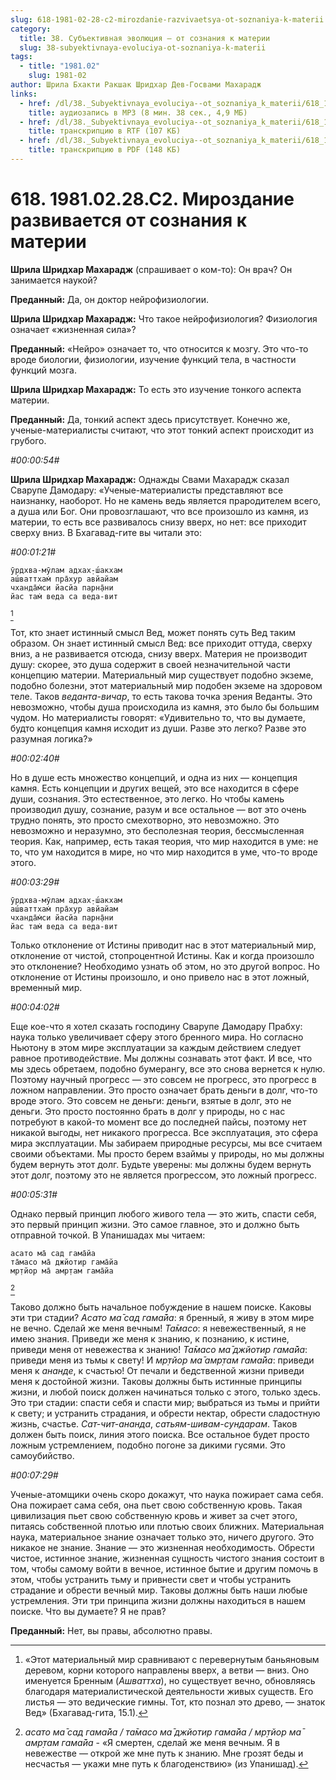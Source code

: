 ```yaml
---
slug: 618-1981-02-28-c2-mirozdanie-razvivaetsya-ot-soznaniya-k-materii
category:
  title: 38. Субъективная эволюция — от сознания к материи
  slug: 38-subyektivnaya-evoluciya-ot-soznaniya-k-materii
tags:
  - title: "1981.02"
    slug: 1981-02
author: Шрила Бхакти Ракшак Шридхар Дев-Госвами Махарадж
links:
  - href: /dl/38._Subyektivnaya_evoluciya--ot_soznaniya_k_materii/618_1981.02.28.C2_SridharMj_Mirozdanie_razvivaetsya_ot_soznaniya_k_materii.mp3
    title: аудиозапись в MP3 (8 мин. 38 сек., 4,9 МБ)
  - href: /dl/38._Subyektivnaya_evoluciya--ot_soznaniya_k_materii/618_1981.02.28.C2_SridharMj_Mirozdanie_razvivaetsya_ot_soznaniya_k_materii.rtf
    title: транскрипцию в RTF (107 КБ)
  - href: /dl/38._Subyektivnaya_evoluciya--ot_soznaniya_k_materii/618_1981.02.28.C2_SridharMj_Mirozdanie_razvivaetsya_ot_soznaniya_k_materii.pdf
    title: транскрипцию в PDF (148 КБ)
---
```


# 618. 1981.02.28.C2. Мироздание развивается от сознания к материи

**Шрила Шридхар Махарадж** (спрашивает о ком-то): Он врач? Он занимается наукой?

**Преданный:** Да, он доктор нейрофизиологии.

**Шрила Шридхар Махарадж:** Что такое нейрофизиология? Физиология означает «жизненная сила»?

**Преданный:** «Нейро» означает то, что относится к мозгу. Это что-то вроде биологии, физиологии, изучение функций тела, в частности функций мозга.

**Шрила Шридхар Махарадж:** То есть это изучение тонкого аспекта материи.

**Преданный:** Да, тонкий аспект здесь присутствует. Конечно же, ученые-материалисты считают, что этот тонкий аспект происходит из грубого.

*#00:00:54#*

**Шрила Шридхар Махарадж:** Однажды Свами Махарадж сказал Сварупе Дамодару: «Ученые-материалисты представляют все наизнанку, наоборот. Но не камень ведь является прародителем всего, а душа или Бог. Они провозглашают, что все произошло из камня, из материи, то есть все развивалось снизу вверх, но нет: все приходит сверху вниз. В Бхагавад-гите вы читали это:

*#00:01:21#*

    ӯрдхва-мӯлам адхах̣-ш́акхам
    аш́ваттхам̇ пра̄хур авйайам
    чханда̄м̇си йасйа парн̣а̄ни
    йас там̇ веда са веда-вит
[^_ftn1]

Тот, кто знает истинный смысл Вед, может понять суть Вед таким образом. Он знает истинный смысл Вед: все приходит оттуда, сверху вниз, а не развивается отсюда, снизу вверх. Материя не производит душу: скорее, это душа содержит в своей незначительной части концепцию материи. Материальный мир существует подобно экземе, подобно болезни, этот материальный мир подобен экземе на здоровом теле. Таков *веданта-вичар*, то есть такова точка зрения Веданты. Это невозможно, чтобы душа происходила из камня, это было бы большим чудом. Но материалисты говорят: «Удивительно то, что вы думаете, будто концепция камня исходит из души. Разве это легко? Разве это разумная логика?»

*#00:02:40#*

Но в душе есть множество концепций, и одна из них — концепция камня. Есть концепции и других вещей, это все находится в сфере души, сознания. Это естественное, это легко. Но чтобы камень производил душу, сознание, разум и все остальное — вот это очень трудно понять, это просто смехотворно, это невозможно. Это невозможно и неразумно, это бесполезная теория, бессмысленная теория. Как, например, есть такая теория, что мир находится в уме: не то, что ум находится в мире, но что мир находится в уме, что-то вроде этого.

*#00:03:29#*

    ӯрдхва-мӯлам адхах̣-ш́акхам
    аш́ваттхам̇ пра̄хур авйайам
    чханда̄м̇си йасйа парн̣а̄ни
    йас там̇ веда са веда-вит

Только отклонение от Истины приводит нас в этот материальный мир, отклонение от чистой, стопроцентной Истины. Как и когда произошло это отклонение? Необходимо узнать об этом, но это другой вопрос. Но отклонение от Истины произошло, и оно привело нас в этот ложный, временный мир.

*#00:04:02#*

Еще кое-что я хотел сказать господину Сварупе Дамодару Прабху: наука только увеличивает сферу этого бренного мира. Но согласно Ньютону в этом мире эксплуатации за каждым действием следует равное противодействие. Мы должны сознавать этот факт. И все, что мы здесь обретаем, подобно бумерангу, все это снова вернется к нулю. Поэтому научный прогресс — это совсем не прогресс, это прогресс в ложном направлении. Это просто означает брать деньги в долг, что-то вроде этого. Это совсем не деньги: деньги, взятые в долг, это не деньги. Это просто постоянно брать в долг у природы, но с нас потребуют в какой-то момент все до последней пайсы, поэтому нет никакой выгоды, нет никакого прогресса. Все эксплуатация, это сфера мира эксплуатации. Мы забираем природные ресурсы, мы все считаем своими объектами. Мы просто берем взаймы у природы, но мы должны будем вернуть этот долг. Будьте уверены: мы должны будем вернуть этот долг, поэтому это не является прогрессом, это ложный прогресс.

*#00:05:31#*

Однако первый принцип любого живого тела — это жить, спасти себя, это первый принцип жизни. Это самое главное, это и должно быть отправной точкой. В Упанишадах мы читаем:

    асато ма̄ сад гама̄йа
    та̄масо ма̄ джйотир гама̄йа
    мр̣тйор ма̄ амр̣там гама̄йа
[^_ftn2]

Таково должно быть начальное побуждение в нашем поиске. Каковы эти три стадии? *Асато ма̄ сад гама̄йа*: я бренный, я живу в этом мире не вечно. Сделай же меня вечным! *Та̄масо*: я невежественный, я не имею знания. Приведи же меня к знанию, к познанию, к истине, приведи меня от невежества к знанию! *Та̄масо ма̄ джйотир гама̄йа*: приведи меня из тьмы к свету! И *мр̣тйор ма̄ амр̣там гама̄йа*: приведи меня к *ананде*, к счастью! От печали и бедственной жизни приведи меня к достойной жизни. Таковы должны быть истинные принципы жизни, и любой поиск должен начинаться только с этого, только здесь. Это три стадии: спасти себя и спасти мир; выбраться из тьмы и прийти к свету; и устранить страдания, и обрести нектар, обрести сладостную жизнь, счастье. *Сат-чит-ананда*, *сатьям-шивам-сундарам*. Таков должен быть поиск, линия этого поиска. Все остальное будет просто ложным устремлением, подобно погоне за дикими гусями. Это самоубийство.

*#00:07:29#*

Ученые-атомщики очень скоро докажут, что наука пожирает сама себя. Она пожирает сама себя, она пьет свою собственную кровь. Такая цивилизация пьет свою собственную кровь и живет за счет этого, питаясь собственной плотью или плотью своих ближних. Материальная наука, материальное знание означает только это, ничего другого. Это никакое не знание. Знание — это жизненная необходимость. Обрести чистое, истинное знание, жизненная сущность чистого знания состоит в том, чтобы самому войти в вечное, истинное бытие и другим помочь в этом, чтобы устранить тьму и привнести свет и чтобы устранить страдание и обрести вечный мир. Таковы должны быть наши любые устремления. Эти три принципа жизни должны находиться в нашем поиске. Что вы думаете? Я не прав?

**Преданный:** Нет, вы правы, абсолютно правы.



[^_ftn1]: «Этот материальный мир сравнивают с перевернутым баньяновым деревом, корни которого направлены вверх, а ветви — вниз. Оно именуется Бренным (*Ашваттха*), но существует вечно, обновляясь благодаря материалистической деятельности живых существ. Его листья — это ведические гимны. Тот, кто познал это древо, — знаток Вед» (Бхагавад-гита, 15.1).

[^_ftn2]: *асато ма̄ сад гама̄йа / та̄масо ма̄ джйотир гама̄йа / мр̣тйор ма̄ амр̣там гама̄йа* - «Я смертен, сделай же меня вечным. Я в невежестве — открой же мне путь к знанию. Мне грозят беды и несчастья — укажи мне путь к благоденствию» (из Упанишад).


